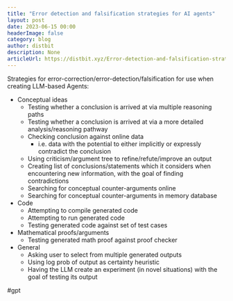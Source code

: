 ```yaml
---
title: "Error detection and falsification strategies for AI agents"
layout: post
date: 2023-06-15 00:00
headerImage: false
category: blog
author: distbit
description: None
articleUrl: https://distbit.xyz/Error-detection-and-falsification-strategies-for-AI-agents
---
```


Strategies for error-correction/error-detection/falsification for use when creating LLM-based Agents: 
- Conceptual ideas
	- Testing whether a conclusion is arrived at via multiple reasoning paths
	- Testing whether a conclusion is arrived at via a more detailed analysis/reasoning pathway
	- Checking conclusion against online data
		- i.e. data with the potential to either implicitly or expressly contradict the conclusion
	- Using criticism/argument tree to refine/refute/improve an output
	- Creating list of conclusions/statements which it considers when encountering new information, with the goal of finding contradictions
	- Searching for conceptual counter-arguments online
	- Searching for conceptual counter-arguments in memory database
- Code
	- Attempting to compile generated code
	- Attempting to run generated code
	- Testing generated code against set of test cases
- Mathematical proofs/arguments
	- Testing generated math proof against proof checker
- General
	- Asking user to select from multiple generated outputs
	- Using log prob of output as certainty heuristic
	- Having the LLM create an experiment (in novel situations) with the goal of testing its output

#gpt